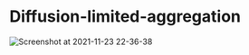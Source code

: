 # Diffusion-limited-aggregation

![Screenshot at 2021-11-23 22-36-38](https://user-images.githubusercontent.com/42943782/143140864-2a32298e-b52b-4b2e-aac4-859779ceae35.gif)
